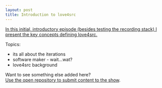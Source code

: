 ```yaml
---
layout: post
title: Introduction to love4src
---
```


[In this initial, introductory episode (besides testing the recording stack) I present the key concepts defining love4src.](https://www.love4src.com/episodes/00IntroductionToLove4src.mp3)  

Topics:
* its all about the iterations
* software maker - wait...wat?
* love4src background

Want to see something else added here?<br/>
[Use the open repository to submit content to the show](https://github.com/Y-Experiment/love4src).
